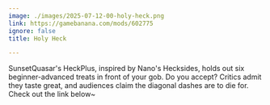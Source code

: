 ```yaml
---
image: ./images/2025-07-12-00-holy-heck.png
link: https://gamebanana.com/mods/602775
ignore: false
title: Holy Heck

---
```


SunsetQuasar's HeckPlus, inspired by Nano's Hecksides, holds out six beginner-advanced treats in front of your gob. Do you accept? Critics admit they taste great, and audiences claim the diagonal dashes are to die for. Check out the link below~